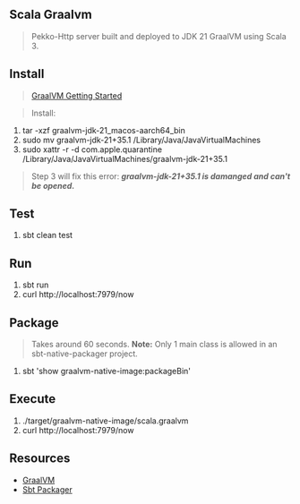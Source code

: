 Scala Graalvm
-------------
>Pekko-Http server built and deployed to JDK 21 GraalVM using Scala 3.

Install
-------
>[GraalVM Getting Started](https://www.graalvm.org/docs/getting-started/)

>Install:
1. tar -xzf graalvm-jdk-21_macos-aarch64_bin
2. sudo mv graalvm-jdk-21+35.1 /Library/Java/JavaVirtualMachines
3. sudo xattr -r -d com.apple.quarantine /Library/Java/JavaVirtualMachines/graalvm-jdk-21+35.1
>Step 3 will fix this error: ***graalvm-jdk-21+35.1 is damanged and can't be opened.***

Test
----
1. sbt clean test

Run
---
1. sbt run
2. curl http://localhost:7979/now

Package
-------
>Takes around 60 seconds. **Note:** Only 1 main class is allowed in an sbt-native-packager project.
1. sbt 'show graalvm-native-image:packageBin'

Execute
-------
1. ./target/graalvm-native-image/scala.graalvm
2. curl http://localhost:7979/now

Resources
---------
* [GraalVM](https://www.graalvm.org/docs/introduction/)
* [Sbt Packager](https://www.scala-sbt.org/sbt-native-packager/formats/graalvm-native-image.html)
